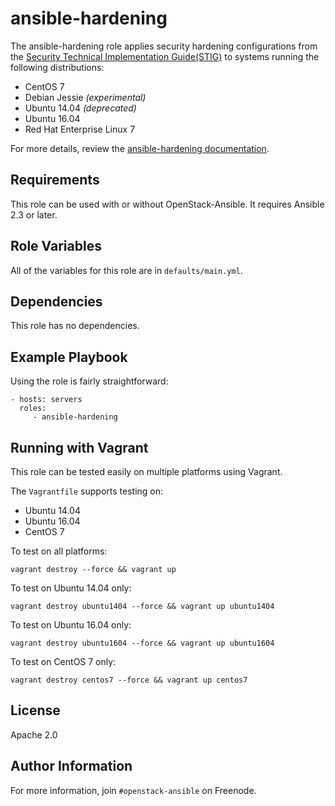 ansible-hardening
=================

The ansible-hardening role applies security hardening configurations
from the [Security Technical Implementation Guide(STIG)](http://iase.disa.mil/stigs/Pages/index.aspx)
to systems running the following distributions:

* CentOS 7
* Debian Jessie *(experimental)*
* Ubuntu 14.04 *(deprecated)*
* Ubuntu 16.04
* Red Hat Enterprise Linux 7

For more details, review the
[ansible-hardening documentation](http://docs.openstack.org/developer/ansible-hardening/).

Requirements
------------

This role can be used with or without OpenStack-Ansible. It requires
Ansible 2.3 or later.

Role Variables
--------------

All of the variables for this role are in `defaults/main.yml`.

Dependencies
------------

This role has no dependencies.

Example Playbook
----------------

Using the role is fairly straightforward:

    - hosts: servers
      roles:
         - ansible-hardening

Running with Vagrant
--------------------

This role can be tested easily on multiple platforms using Vagrant.

The `Vagrantfile` supports testing on:
 * Ubuntu 14.04
 * Ubuntu 16.04
 * CentOS 7

To test on all platforms:

```shell
vagrant destroy --force && vagrant up
```

To test on Ubuntu 14.04 only:

```shell
vagrant destroy ubuntu1404 --force && vagrant up ubuntu1404
```

To test on Ubuntu 16.04 only:
```shell
vagrant destroy ubuntu1604 --force && vagrant up ubuntu1604
```

To test on CentOS 7 only:

```shell
vagrant destroy centos7 --force && vagrant up centos7
```

License
-------

Apache 2.0

Author Information
------------------

For more information, join `#openstack-ansible` on Freenode.
